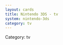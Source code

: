 ```yaml
---
layout: cards
title: Nintendo 3DS - tv
system: nintendo-3ds
category: tv
---
```

<div class="alert alert-secondary mb-4"><span class="i18n innerHTML-category">Category: </span><span class="i18n innerHTML-cat-tv">tv</span></div>
